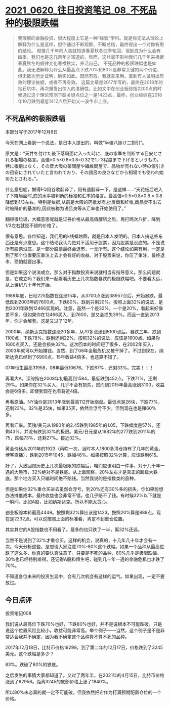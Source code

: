# [2021_0620_往日投资笔记_08_不死品种的极限跌幅](https://mp.weixin.qq.com/s/-wD8L9xjdBb_9wcRE76gNQ)


>我理解的金融投资，很大程度上它是一种“经验”学科。就是你无法从理论上解释为什么是这样，但你通过不断观察、不断总结，最终得出一个对你有用的结论。
>就像几千年前人类就知道春夏秋冬四季轮回，但到底为什么会有四季，我们也是这几百年才知道的。然而，这丝毫不影响我们几千年来根据春夏秋冬的规律变化春播秋实，养活自己。
>不死品种的极限跌幅也是如此。我无法解释为什么从最高点下跌70%和80%是非常关键的两个价位，但无数次历史证明，确实如此。既然有效，我就拿来用。直到有人证明出有效的理论依据，或者不再有效。
>这篇文章是2017年写的，最终在2018年的钻石坑中，再次爆发出惊人的准确性。比如文中在创业板综指2200点的时候通过这个理论预测下跌关键点位之一是1423点，最终，创业板综在2018年10月跌到最低1412点后开始又一波牛市上涨。

## 不死品种的极限跌幅

本部分写于2017年12月8日



今天在网上看到一个说法，是日本人提出的，叫做“半値八掛け二割引”。



原文是：“天井を付けた後下落局面に入った時に、底の水準を判断する目安とされる相場の格言。高値×0.5×0.8×0.8=0.32で1／3程度まで下げるというもの。特に根拠はなく、その昔大阪の薬問屋や繊維問屋で、品物が売れない時の値引きの目安にされていたと言われており、その語呂の良さなどから相場でも使われ始めたとされる。”。



什么意思呢，懒得FQ用谷歌翻译了，用有道翻译一下，是这样……“天花板后进入了下降局面时,底的水平被判断的标准和汇率的格言。最高值×0.5×0.8×0.8 = 0.8降低到1/3左右。特别是依据,从前是大阪的药批发商,批发商和纤维,商品卖不出去时被降价的基准的,因此被称为语吕良等从汇率也开始使用了。”



翻得很垃圾，大概意思呢就是证券价格从最高值腰斩之后，再打两次八折，降到1/3左右就是不错的价格了。



很有意思。各位知道，我们用的k线蜡烛图，就是日本人发明的。日本人搞这些东西还是有点意思。这个结论我认为绝对不适用于股票，因为股票是没底的。不是说所有股票没底，是一部分股票最终会退市，一无所有。这个结论如果有用，一定是到了那个位置要压重注上去才会有好的收益。对于股票来说，你压了重注，最终退市，恐怕就要出事。



但是如果这个说法成立，那么对于指数投资来说就相当有指导意义。那么问题就是，它成立吗？我们来一起看看历史上几次指数暴跌的极限跌幅吧。不要看太远，从上世纪八十年代开始。



1989年底，日经225指数在连涨15年，从3700点涨到38957点后，开始暴跌，最低跌到2003年的7600点，下跌80%。跌到只剩20%。按照上面32%的说法，是到2001年跌到12466实现的。注意，虽然一个是32%，一个是20%，看起来好像差不多。但如果你在12466买入，到7600，是又会损失39%。而且一直到2013年，你才会解套。这是又过了12年。



2000年，纳斯达克指数连涨20多年，从70多点涨到5100点后，暴跌三年，跌到1100点，下跌78%。跌到还剩22%。按照32%的说法，应该是1600点。如果你1600点买入，还是会损失32%。这次回本的时间短了很多，在2002年买入，2003年就可以开始赚钱。当然，到了08年金融危机又被干掉了。不过到现在，纳斯达克已经到了6900点，15年收益4倍多，也还算不错了。



07年恒生最高31958，08年最低10676。下跌67%，还剩33%。完美！！！



再看大A。深综指在2008年初最高到1584，最低跌到452点，下跌71%，还剩29%。如果你在32%买入，几乎不会有损失，然而到2015年最高涨到3100，收益会是6倍多。即使到现在也有将近4倍。



再看原油。NY油价是2013年涨到最高112开始崩盘。最低点是26块，下跌77%，还剩23%。32%是35块，如果35买，依然会浮亏不少，但到现在也是赚60%多。



再看汇率。英镑/美元从1980年的2.45跌到1985年的1.05，下跌幅度是57%，还剩43%。并没有跌到32%的极限。美元/日元是从1982年的277跌到2011年的75，跌幅73%，还剩27%。接近32%。



黄金价格从2011年的1923（再吹一次，当时本人1800多清仓持有了几年的黄金。博客直播），跌到2015年1045，跌幅46%。如果按照32%计算，应该跌到615。



好了，大致回顾历史上几次最极限的跌幅后，咱们应该明白一件事，对于几十年一遇的大熊市，32%绝对不是铁底。从上面观察，20%左右才是真正的超级大铁底。那个地方买入只输时间绝不赔钱。当然我说的是指数类的品种。



但是如果你32%重仓买进去虽然会浮亏，到20%还有30%多的损失，你如果能想办法摊低成本，最终收益也会非常不错。也几乎赔不了钱。有时候32%以下就是一瞬间。比如A股，比如纳斯达克。所以不能太贪心。



创业板综本轮最高4449。按照剩32%算应该是1423。按照20%算是889点。现在是2232点。可以说按照上面的标准看，肯定不到重仓位置。



其实其它的A股指数也不用看了。最多的也只跌了一半，离32%还远。



当然不是说到了32%才重仓买。这样的机会，说真的，十几年几十年才会有一次。今天分析这些，是想请大家注意70%-80%这个跌幅。如果一个品种从最高位跌了这么多，你真的要认真注意了。只要是不死的品种，80%几乎是极限跌幅。30%也已经特别难得。还记得A股和恒生吧，碰到几十年一遇的金融危机也才跌了70%。



不知道各位未来的投资生涯中，会有几次机会有这样的运气。如果出现，一定不要放过。



## 今日点评

投资笔记008



我们说从最高位下跌70%也好，下跌80%也好，并不是说根本不可能跌破。只是说这个位置风险比较小，收益可能非常高。举个例子——当然，这个例子是不是非常适合我并不确定，因为我不确定这个品种算不算不死的品种。



2017年12月18日，比特币价格19299。到了第二年的12月17日，价格跌到了3245美元。这个跌幅是多少？



83%。跌破了80%的铁底。



之后发生的事情大家都知道了。又过了两年半，在2021年的4月15日，比特币价格涨到了62956。距离3245的底部价格上涨了1840%。



所以80%未必真的就一定不可能破，但我依然把它作为打满预期配置仓位的一个价格。

